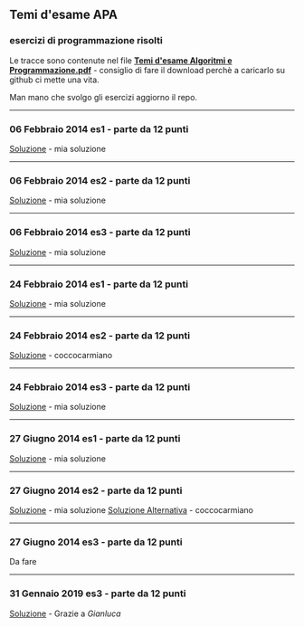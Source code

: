 ## Temi d'esame APA
### esercizi di programmazione risolti

Le tracce sono contenute nel file [**Temi d'esame Algoritmi e Programmazione.pdf**](https://github.com/alessia-miccoli/Temi-d-esame-Apa/blob/master/Temi%20d'esame%20Algoritmi%20e%20Programmazione.pdf) - consiglio di fare il download perchè a caricarlo su github ci mette una vita.

Man mano che svolgo gli esercizi aggiorno il repo.

---------------------------------------------
### 06 Febbraio 2014 es1 - parte da 12 punti 

[Soluzione](https://github.com/alessia-miccoli/Temi-d-esame-Apa/blob/master/06Febbraio2014es1-12pt.c) - mia soluzione

-----------------------------------------------
### 06 Febbraio 2014 es2 - parte da 12 punti 

[Soluzione](https://github.com/alessia-miccoli/Temi-d-esame-Apa/blob/master/06Febbraio2014es2-12pt.c) - mia soluzione

-----------------------------------------------
### 06 Febbraio 2014 es3 - parte da 12 punti 

[Soluzione](https://github.com/alessia-miccoli/Temi-d-esame-Apa/blob/master/06Febbraio2014es3-12pt.c) - mia soluzione

-----------------------------------------------
### 24 Febbraio 2014 es1 - parte da 12 punti 

[Soluzione](https://github.com/alessia-miccoli/Temi-d-esame-Apa/blob/master/24Febbraio2014es1-12pt.c) - mia soluzione

-----------------------------------------------
### 24 Febbraio 2014 es2 - parte da 12 punti 

[Soluzione](https://github.com/alessia-miccoli/Temi-d-esame-Apa/blob/master/24Febbraio2014es2-12pt.c) - coccocarmiano

-----------------------------------------------
### 24 Febbraio 2014 es3 - parte da 12 punti 

[Soluzione](https://github.com/alessia-miccoli/Temi-d-esame-Apa/blob/master/24Febbraio2014es3-12pt.c) - mia soluzione

-----------------------------------------------
### 27 Giugno 2014 es1 - parte da 12 punti 

[Soluzione](https://github.com/alessia-miccoli/Temi-d-esame-Apa/blob/master/27Giugno2014es1-12pt.c) - mia soluzione

-----------------------------------------------
### 27 Giugno 2014 es2 - parte da 12 punti 

[Soluzione](https://github.com/alessia-miccoli/Temi-d-esame-Apa/blob/master/27Giugno2014es2-12pt.c) - mia soluzione
[Soluzione Alternativa](https://github.com/alessia-miccoli/Temi-d-esame-Apa/blob/master/27Giugno2014es2-12pt%20(v%20alternativa).c) - coccocarmiano

-----------------------------------------------
### 27 Giugno 2014 es3 - parte da 12 punti 

Da fare

-------------------------------------------------
### 31 Gennaio 2019 es3 - parte da 12 punti

[Soluzione](https://github.com/alessia-miccoli/Temi-d-esame-Apa/blob/master/31Gennaio2019es3-12pt.c) - Grazie a *Gianluca*

